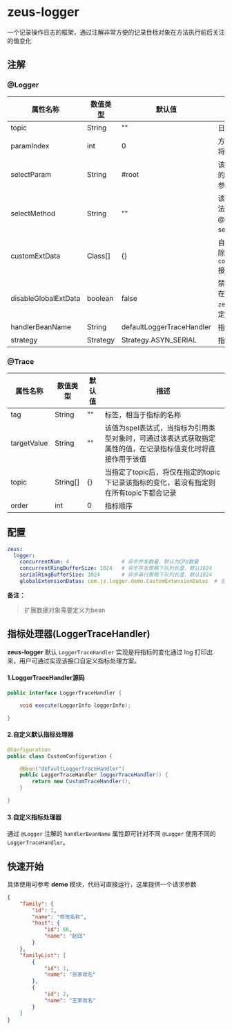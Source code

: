 # zeus-logger

一个记录操作日志的框架，通过注解非常方便的记录目标对象在方法执行前后关注的值变化

## 注解

### @Logger

| 属性名称             | 数值类型 | 默认值                    | 描述                                                         |
| -------------------- | -------- | ------------------------- | ------------------------------------------------------------ |
| topic                | String   | ""                        | 日志主题                                                     |
| paramIndex           | int      | 0                         | 方法参数索引，selectParam的spel表达式将作用于该对象          |
| selectParam          | String   | #root                     | 该值为spel表达式，用于获取需要记录日志的对象。例：单个对象参数 #root.id、集合参数 #root?.peopleList?.![id] |
| selectMethod         | String   | ""                        | 该值为spel表达式，用于获取目标对象在方法执行前后的状态。例：@beanName.get(#root)，其中#root表示selectParam的执行结果 |
| customExtData        | Class[]  | {}                        | 自定义扩展数据的class对象数组，用于获取除目标对象外的其他扩展信息，需要实现 `com.jz.logger.core.LoggerExtensionData` 接口 |
| disableGlobalExtData | boolean  | false                     | 禁用全局扩展数据。zeus-logger 支持通过在 `application.yaml` 中配置  `zeus.logger.globalExtensionDatas` 属性定义全局扩展数据。 |
| handlerBeanName      | String   | defaultLoggerTraceHandler | 指标处理器的bean name                                        |
| strategy             | Strategy | Strategy.ASYN_SERIAL      | 指标处理策略                                                 |

###  @Trace

| 属性名称    | 数值类型 | 默认值 | 描述                                                         |
| ----------- | -------- | ------ | ------------------------------------------------------------ |
| tag         | String   | ""     | 标签，相当于指标的名称                                       |
| targetValue | String   | ""     | 该值为spel表达式，当指标为引用类型对象时，可通过该表达式获取指定属性的值，在记录指标值变化时将直接作用于该值 |
| topic       | String[] | {}     | 当指定了topic后，将仅在指定的topic下记录该指标的变化，若没有指定则在所有topic下都会记录 |
| order       | int      | 0      | 指标顺序                                                     |

## 配置

```yaml
zeus:
  logger:
    concurrentNum: 4                 # 异步并发数量，默认为CPU数量
    concurrentRingBufferSize: 1024   # 异步并发策略下队列长度，默认1024
    serialRingBufferSize: 1024       # 异步串行策略下队列长度，默认1024
    globalExtensionDatas: com.jz.logger.demo.CustomExtensionDatas  # 全局扩展数据class，需要定义为bean
```

**备注：**

> 扩展数据对象需要定义为bean

## 指标处理器(LoggerTraceHandler)

**zeus-logger** 默认 `LoggerTraceHandler` 实现是将指标的变化通过 log 打印出来，用户可通过实现该接口自定义指标处理方案。

#### 1.LoggerTraceHandler源码

```java
public interface LoggerTraceHandler {

    void execute(LoggerInfo loggerInfo);

}
```

#### 2.自定义默认指标处理器

```java
@Configuration
public class CustomConfiguration {

    @Bean("defaultLoggerTraceHandler")
    public LoggerTraceHandler loggerTraceHandler() {
        return new CustomTraceHandler();
    }

}
```

#### 3.自定义指标处理器

通过 `@Logger` 注解的 `handlerBeanName` 属性即可针对不同 `@Logger` 使用不同的 `LoggerTraceHandler`。

## 快速开始

具体使用可参考 **demo** 模块，代码可直接运行，这里提供一个请求参数

```json
{
    "family": {
        "id": 1,
        "name": "修改名称",
        "host": {
            "id": 66,
            "name": "赵四"
        }
    },
    "familyList": [
        {
            "id": 1,
            "name": "张家改名"
        },
        {
            "id": 2,
            "name": "王家改名"
        }
    ]
}
```